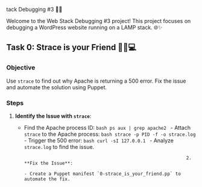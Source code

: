 tack Debugging #3 🐞🔧

Welcome to the Web Stack Debugging #3 project! This project focuses on debugging a WordPress website running on a LAMP stack. 🌐✨

## Task 0: Strace is your Friend 🕵️‍♂️💻

### Objective
Use `strace` to find out why Apache is returning a 500 error. Fix the issue and automate the solution using Puppet.

### Steps
1. **Identify the Issue with `strace`**:
    - Find the Apache process ID:
          ```bash
                ps aux | grep apache2
                      ```
                          - Attach `strace` to the Apache process:
                                ```bash
                                      strace -p PID -f -o strace.log
                                            ```
                                                - Trigger the 500 error:
                                                      ```bash
                                                            curl -sI 127.0.0.1
                                                                  ```
                                                                      - Analyze `strace.log` to find the issue.

                                                                      2. **Fix the Issue**:
                                                                          - Create a Puppet manifest `0-strace_is_your_friend.pp` to automate the fix.

